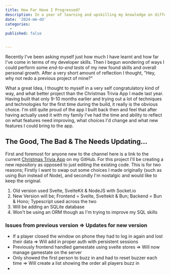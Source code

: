 ```yaml
---
title: How Far Have I Progressed?
description: In a year of learning and upskilling my knowledge on different languages and technologies, just how far have I come?
date: '2024-mm-dd'
categories:
  - 
published: false


---
```




Recently I've been asking myself just how much I have learnt and how far I've come in terms of my developer skills. Then I begun wondering of ways I could perform some *end-to-end tests* of my new found skills and overall personal growth. After a very short amount of reflection I thought, "Hey, why not redo a previous project of mine?"

What a great Idea, I thought to myself in a very self congratulatory kind of way, and what better project than the Christmas Trivia App I made last year. Having built that only 9-10 months earlier and trying out a lot of techniques and technologies for the first time during the build, it really is the obvious choice. I'm still quite proud of the app I built back then and feel that after having actually used it with my family I've had the time and ability to reflect on what features need improving, what choices I'd change and what new features I could bring to the app. 

## The Good, The Bad & The Needs Updating...

First and foremost for anyone new to the channel here is a link to the current [Christmas Trivia App](https://github.com/JordanRobo/Christmas_Trivia) on my GitHub. For this project I'll be creating a new repository as opposed to just editing the existing code. This is for two reasons; Firstly I want to swap out some choices I made originally (such as using Bun instead of Node), and secondly I'm nostalgic and would like to keep the original. 

1. Old version used Svelte, SvelteKit & NodeJS with Socket.io
2. New Version will be; Frontend = Svelte, Sveltekit & Bun; Backend = Bun & Hono; Typescript used across the two
3. Will be adding an SQLite database
4. Won't be using an ORM though as I'm trying to improve my SQL skills

### Issues from previous version => Updates for new version

- If a player closed the window on phone they had to log in again and lost their data => Will add in proper auth with persistent sessions
- Previously frontend handled gamestate using svelte stores => Will now manage gamestate on the server
- Only showed the first person to buzz in and had to reset buzzer each time => Will create a list showing the order all players buzz in
- 
